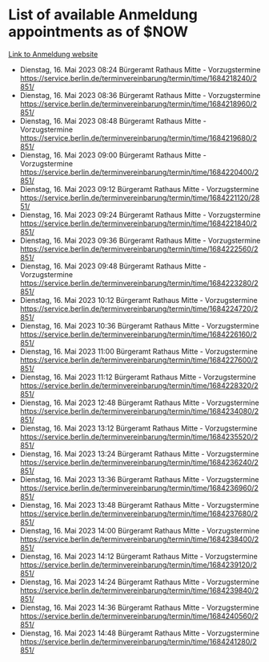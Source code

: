 # List of available Anmeldung appointments as of $NOW
[Link to Anmeldung website](https://service.berlin.de/terminvereinbarung/termin/tag.php?termin=1&anliegen[]=120686&dienstleisterlist=122210,122217,327316,122219,327312,122227,327314,122231,327346,122243,327348,122254,122252,329742,122260,329745,122262,329748,122271,327278,122273,327274,122277,327276,330436,122280,327294,122282,327290,122284,327292,122291,327270,122285,327266,122286,327264,122296,327268,150230,329760,122297,327286,122294,327284,122312,329763,122314,329775,122304,327330,122311,327334,122309,327332,317869,122281,327352,122279,329772,122283,122276,327324,122274,327326,122267,329766,122246,327318,122251,327320,122257,327322,122208,327298,122226,327300&herkunft=http%3A%2F%2Fservice.berlin.de%2Fdienstleistung%2F120686%2F)
- Dienstag, 16. Mai 2023 08:24 Bürgeramt Rathaus Mitte - Vorzugstermine https://service.berlin.de/terminvereinbarung/termin/time/1684218240/2851/
- Dienstag, 16. Mai 2023 08:36 Bürgeramt Rathaus Mitte - Vorzugstermine https://service.berlin.de/terminvereinbarung/termin/time/1684218960/2851/
- Dienstag, 16. Mai 2023 08:48 Bürgeramt Rathaus Mitte - Vorzugstermine https://service.berlin.de/terminvereinbarung/termin/time/1684219680/2851/
- Dienstag, 16. Mai 2023 09:00 Bürgeramt Rathaus Mitte - Vorzugstermine https://service.berlin.de/terminvereinbarung/termin/time/1684220400/2851/
- Dienstag, 16. Mai 2023 09:12 Bürgeramt Rathaus Mitte - Vorzugstermine https://service.berlin.de/terminvereinbarung/termin/time/1684221120/2851/
- Dienstag, 16. Mai 2023 09:24 Bürgeramt Rathaus Mitte - Vorzugstermine https://service.berlin.de/terminvereinbarung/termin/time/1684221840/2851/
- Dienstag, 16. Mai 2023 09:36 Bürgeramt Rathaus Mitte - Vorzugstermine https://service.berlin.de/terminvereinbarung/termin/time/1684222560/2851/
- Dienstag, 16. Mai 2023 09:48 Bürgeramt Rathaus Mitte - Vorzugstermine https://service.berlin.de/terminvereinbarung/termin/time/1684223280/2851/
- Dienstag, 16. Mai 2023 10:12 Bürgeramt Rathaus Mitte - Vorzugstermine https://service.berlin.de/terminvereinbarung/termin/time/1684224720/2851/
- Dienstag, 16. Mai 2023 10:36 Bürgeramt Rathaus Mitte - Vorzugstermine https://service.berlin.de/terminvereinbarung/termin/time/1684226160/2851/
- Dienstag, 16. Mai 2023 11:00 Bürgeramt Rathaus Mitte - Vorzugstermine https://service.berlin.de/terminvereinbarung/termin/time/1684227600/2851/
- Dienstag, 16. Mai 2023 11:12 Bürgeramt Rathaus Mitte - Vorzugstermine https://service.berlin.de/terminvereinbarung/termin/time/1684228320/2851/
- Dienstag, 16. Mai 2023 12:48 Bürgeramt Rathaus Mitte - Vorzugstermine https://service.berlin.de/terminvereinbarung/termin/time/1684234080/2851/
- Dienstag, 16. Mai 2023 13:12 Bürgeramt Rathaus Mitte - Vorzugstermine https://service.berlin.de/terminvereinbarung/termin/time/1684235520/2851/
- Dienstag, 16. Mai 2023 13:24 Bürgeramt Rathaus Mitte - Vorzugstermine https://service.berlin.de/terminvereinbarung/termin/time/1684236240/2851/
- Dienstag, 16. Mai 2023 13:36 Bürgeramt Rathaus Mitte - Vorzugstermine https://service.berlin.de/terminvereinbarung/termin/time/1684236960/2851/
- Dienstag, 16. Mai 2023 13:48 Bürgeramt Rathaus Mitte - Vorzugstermine https://service.berlin.de/terminvereinbarung/termin/time/1684237680/2851/
- Dienstag, 16. Mai 2023 14:00 Bürgeramt Rathaus Mitte - Vorzugstermine https://service.berlin.de/terminvereinbarung/termin/time/1684238400/2851/
- Dienstag, 16. Mai 2023 14:12 Bürgeramt Rathaus Mitte - Vorzugstermine https://service.berlin.de/terminvereinbarung/termin/time/1684239120/2851/
- Dienstag, 16. Mai 2023 14:24 Bürgeramt Rathaus Mitte - Vorzugstermine https://service.berlin.de/terminvereinbarung/termin/time/1684239840/2851/
- Dienstag, 16. Mai 2023 14:36 Bürgeramt Rathaus Mitte - Vorzugstermine https://service.berlin.de/terminvereinbarung/termin/time/1684240560/2851/
- Dienstag, 16. Mai 2023 14:48 Bürgeramt Rathaus Mitte - Vorzugstermine https://service.berlin.de/terminvereinbarung/termin/time/1684241280/2851/
